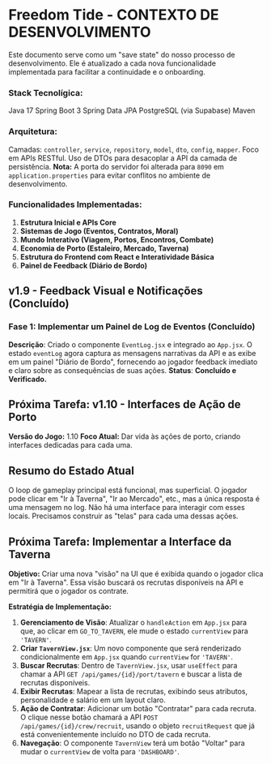 # Freedom Tide - CONTEXTO DE DESENVOLVIMENTO

Este documento serve como um "save state" do nosso processo de desenvolvimento. Ele é atualizado a cada nova funcionalidade implementada para facilitar a continuidade e o onboarding.

### **Stack Tecnolígica:**
Java 17
Spring Boot 3
Spring Data JPA
PostgreSQL (via Supabase)
Maven

### **Arquitetura:**
 Camadas: `controller`, `service`, `repository`, `model`, `dto`, `config`, `mapper`.
 Foco em APIs RESTful.
 Uso de DTOs para desacoplar a API da camada de persistência.
 **Nota:** A porta do servidor foi alterada para `8090` em `application.properties` para evitar conflitos no ambiente de desenvolvimento.

### **Funcionalidades Implementadas:**

1.  **Estrutura Inicial e APIs Core**
2.  **Sistemas de Jogo (Eventos, Contratos, Moral)**
3.  **Mundo Interativo (Viagem, Portos, Encontros, Combate)**
4.  **Economia de Porto (Estaleiro, Mercado, Taverna)**
5.  **Estrutura do Frontend com React e Interatividade Básica**
6.  **Painel de Feedback (Diário de Bordo)**

## v1.9 - Feedback Visual e Notificações (Concluído)

### Fase 1: Implementar um Painel de Log de Eventos (Concluído)
 **Descrição**: Criado o componente `EventLog.jsx` e integrado ao `App.jsx`. O estado `eventLog` agora captura as mensagens narrativas da API e as exibe em um painel "Diário de Bordo", fornecendo ao jogador feedback imediato e claro sobre as consequências de suas ações.
 **Status**: **Concluído e Verificado.**

## Próxima Tarefa: v1.10 - Interfaces de Ação de Porto

**Versão do Jogo:** 1.10
**Foco Atual:** Dar vida às ações de porto, criando interfaces dedicadas para cada uma.

## Resumo do Estado Atual
O loop de gameplay principal está funcional, mas superficial. O jogador pode clicar em "Ir à Taverna", "Ir ao Mercado", etc., mas a única resposta é uma mensagem no log. Não há uma interface para interagir com esses locais. Precisamos construir as "telas" para cada uma dessas ações.

## Próxima Tarefa: Implementar a Interface da Taverna

**Objetivo:** Criar uma nova "visão" na UI que é exibida quando o jogador clica em "Ir à Taverna". Essa visão buscará os recrutas disponíveis na API e permitirá que o jogador os contrate.

**Estratégia de Implementação:**
1.  **Gerenciamento de Visão**: Atualizar o `handleAction` em `App.jsx` para que, ao clicar em `GO_TO_TAVERN`, ele mude o estado `currentView` para `'TAVERN'`.
2.  **Criar `TavernView.jsx`**: Um novo componente que será renderizado condicionalmente em `App.jsx` quando `currentView` for `'TAVERN'`.
3.  **Buscar Recrutas**: Dentro de `TavernView.jsx`, usar `useEffect` para chamar a API `GET /api/games/{id}/port/tavern` e buscar a lista de recrutas disponíveis.
4.  **Exibir Recrutas**: Mapear a lista de recrutas, exibindo seus atributos, personalidade e salário em um layout claro.
5.  **Ação de Contratar**: Adicionar um botão "Contratar" para cada recruta. O clique nesse botão chamará a API `POST /api/games/{id}/crew/recruit`, usando o objeto `recruitRequest` que já está convenientemente incluído no DTO de cada recruta.
6.  **Navegação**: O componente `TavernView` terá um botão "Voltar" para mudar o `currentView` de volta para `'DASHBOARD'`.
